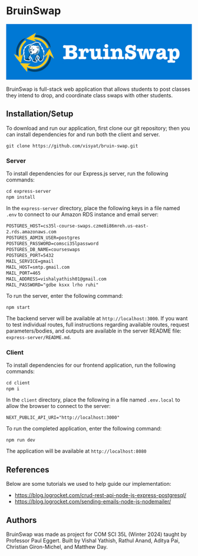 # BruinSwap

![Banner](./img/banner.png)

BruinSwap is full-stack web application that allows students to post classes they intend to drop, and coordinate class swaps with other students. 

## Installation/Setup

To download and run our application, first clone our git repository; then you can install dependencies for and run both the client and server. 

```
git clone https://github.com/visyat/bruin-swap.git
```

### Server
To install dependencies for our Express.js server, run the following commands: 
```
cd express-server
npm install
```

In the `express-server` directory, place the following keys in a file named `.env` to connect to our Amazon RDS instance and email server:
```
POSTGRES_HOST=cs35l-course-swaps.czme8i86mreh.us-east-2.rds.amazonaws.com
POSTGRES_ADMIN_USER=postgres
POSTGRES_PASSWORD=comsci35lpassword
POSTGRES_DB_NAME=courseswaps
POSTGRES_PORT=5432
MAIL_SERVICE=gmail
MAIL_HOST=smtp.gmail.com
MAIL_PORT=465
MAIL_ADDRESS=vishalyathish01@gmail.com
MAIL_PASSWORD="gdbe ksxx lrho ruhi"
```
To run the server, enter the following command:

```
npm start
 ```

The backend server will be available at `http://localhost:3000`. If you want to test individual routes, full instructions regarding available routes, request parameters/bodies, and outputs are available in the server README file: `express-server/README.md`. 

### Client
To install dependencies for our frontend application, run the following commands: 
```
cd client
npm i
```

In the `client` directory, place the following in a file named `.env.local` to allow the browser to connect to the server:
```
NEXT_PUBLIC_API_URI="http://localhost:3000"
```
To run the completed application, enter the following command: 

```
npm run dev
```
The application will be available at `http://localhost:8080`
## References
Below are some tutorials we used to help guide our implementation: 
* https://blog.logrocket.com/crud-rest-api-node-js-express-postgresql/
* https://blog.logrocket.com/sending-emails-node-js-nodemailer/ 

## Authors
BruinSwap was made as project for COM SCI 35L (Winter 2024) taught by Professor Paul Eggert. Built by Vishal Yathish, Rathul Anand, Aditya Pai, Christian Giron-Michel, and Matthew Day.  